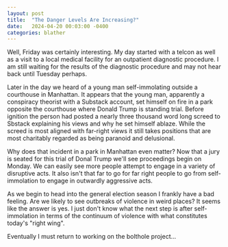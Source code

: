 ```yaml
---
layout: post
title:  "The Danger Levels Are Increasing?"
date:   2024-04-20 00:03:00 -0400
categories: blather
---
```

Well, Friday was certainly interesting.  My day started with a telcon as well as a visit to a local medical facility for an outpatient diagnostic procedure.  I am still waiting for the results of the diagnostic procedure and may not hear back until Tuesday perhaps.  

Later in the day we heard of a young man self-immolating outside a courthouse in Manhattan.  It appears that the young man, apparently a conspiracy theorist with a Substack account, set himself on fire in a park opposite the courthouse where Donald Trump is standing trial.  Before ignition the person had posted a nearly three thousand word long screed to Sbstack explaining his views and why he set himself ablaze.  While the screed is most aligned with far-right views it still takes positions that are most charitably regarded as being paranoid and delusional.  

Why does that incident in a park in Manhattan even matter?  Now that a jury is seated for this trial of Donal Trump we'll see proceedings begin on Monday.  We can easily see more people attempt to engage in a variety of disruptive acts.  It also isn't that far to go for far right people to go from self-immolation to engage in outwardly aggressive acts.  

As we begin to head into the general election season I frankly have a bad feeling.  Are we likely to see outbreaks of violence in weird places?  It seems like the answer is yes.  I just don't know what the next step is after self-immolation in terms of the continuum of violence with what constitutes today's "right wing".

Eventually I must return to working on the bolthole project...
